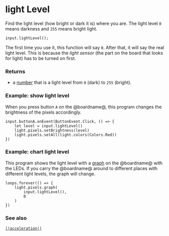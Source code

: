 # light Level

Find the light level (how bright or dark it is) where you are.
The light level ``0`` means darkness and ``255`` means bright light.

```sig
input.lightLevel();
```

The first time you use it, this function will say ``0``.
After that, it will say the real light level.
This is because the _light sensor_ (the part on the board that looks for light)
has to be turned on first.

### Returns

* a [number](/types/number) that is a light level from ``0`` (dark) to ``255`` (bright).

### Example: show light level

When you press button `A` on the @boardname@, this
program changes the brightness of the pixels accordingly.

```blocks
input.buttonA.onEvent(ButtonEvent.Click, () => {
    let level = input.lightLevel()
    light.pixels.setBrightness(level)
    light.pixels.setAll(light.colors(Colors.Red))
})
```

### Example: chart light level

This program shows the light level with a [graph](/reference/light/graph) on the @boardname@ with the LEDs.
If you carry the @boardname@ around to different places with different light levels,
the graph will change.

```blocks
loops.forever(() => {
    light.pixels.graph(
        input.lightLevel(),
        0
    )
})
```

### See also

[``||acceleration||``](/reference/input/acceleration)

